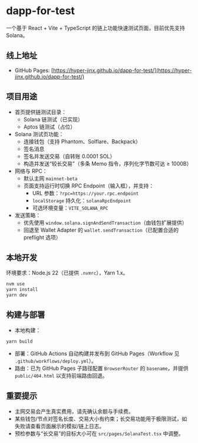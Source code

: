 # dapp-for-test

一个基于 React + Vite + TypeScript 的链上功能快速测试页面，目前优先支持 Solana。

## 线上地址

- GitHub Pages: [https://hyper-jinx.github.io/dapp-for-test/](https://hyper-jinx.github.io/dapp-for-test/)

## 项目用途

- 首页提供链测试目录：
  - Solana 链测试（已实现）
  - Aptos 链测试（占位）
- Solana 测试页功能：
  - 连接钱包（支持 Phantom、Solflare、Backpack）
  - 签名消息
  - 签名并发送交易（自转账 0.0001 SOL）
  - 构造并发送“较长交易”（多条 Memo 指令，序列化字节数可达 ≥ 1000B）
- 网络与 RPC：
  - 默认主网 `mainnet-beta`
  - 页面支持运行时切换 RPC Endpoint（输入框），并支持：
    - URL 参数：`?rpc=https://your.rpc.endpoint`
    - `localStorage` 持久化：`solanaRpcEndpoint`
    - 可选环境变量：`VITE_SOLANA_RPC`
- 发送策略：
  - 优先使用 `window.solana.signAndSendTransaction`（由钱包扩展提供）
  - 回退至 Wallet Adapter 的 `wallet.sendTransaction`（已配置合适的 preflight 选项）

## 本地开发

环境要求：Node.js 22（已提供 `.nvmrc`），Yarn 1.x。

```bash
nvm use
yarn install
yarn dev
```

## 构建与部署

- 本地构建：

```bash
yarn build
```

- 部署：GitHub Actions 自动构建并发布到 GitHub Pages（Workflow 见 `.github/workflows/deploy.yml`）。
- 路由：已为 GitHub Pages 子路径配置 `BrowserRouter` 的 `basename`，并提供 `public/404.html` 以支持前端路由回退。

## 重要提示

- 主网交易会产生真实费用，请先确认余额与手续费。
- 某些钱包/节点对签名长度、交易大小有约束；长交易功能用于极限测试，如失败请查看页面展示的模拟/链上日志。
- 预检参数与“长交易”的目标大小可在 `src/pages/SolanaTest.tsx` 中调整。
